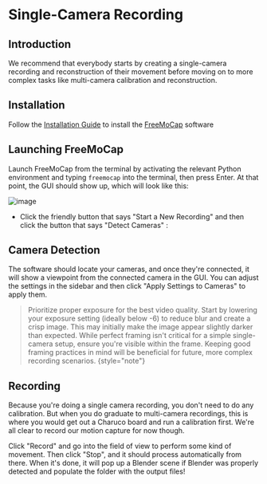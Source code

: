 # Single-Camera Recording

## Introduction
We recommend that everybody starts by creating a single-camera recording and reconstruction of their movement before moving on to more complex tasks like multi-camera calibration and reconstruction. 

## Installation 

Follow the [Installation Guide](installation.md) to install the [FreeMoCap](https://github.com/freemocap/freemocap) software

## Launching FreeMoCap
Launch FreeMoCap from the terminal by activating the relevant Python environment and typing `freemocap` into the terminal, then press Enter. At that point, the GUI should show up, which will look like this:

![image](https://user-images.githubusercontent.com/15314521/239695690-90ef7e7b-48f3-4f46-8d4a-5b5bcc3254b3.png)


- Click the friendly button that says "Start a New Recording" and then click the button that says "Detect Cameras" :


## Camera Detection
The software should locate your cameras, and once they're connected, it will show a viewpoint from the connected camera in the GUI. You can adjust the settings in the sidebar and then click "Apply Settings to Cameras" to apply them. 

<procedure title="Tips: Exposure and Framing" collapsible="true">

> Prioritize proper exposure for the best video quality. Start by lowering your exposure setting (ideally below -6) to reduce blur and create a crisp image. This may initially make the image appear slightly darker than expected. While perfect framing isn't critical for a simple single-camera setup, ensure you're visible within the frame. Keeping good framing practices in mind will be beneficial for future, more complex recording scenarios.
{style="note"}

</procedure>

## Recording
Because you're doing a single camera recording, you don't need to do any calibration. But when you do graduate to multi-camera recordings, this is where you would get out a Charuco board and run a calibration first. We're all clear to record our motion capture for now though.

Click "Record" and go into the field of view to perform some kind of movement. Then click "Stop", and it should process automatically from there. When it's done, it will pop up a Blender scene if Blender was properly detected and populate the folder with the output files!


